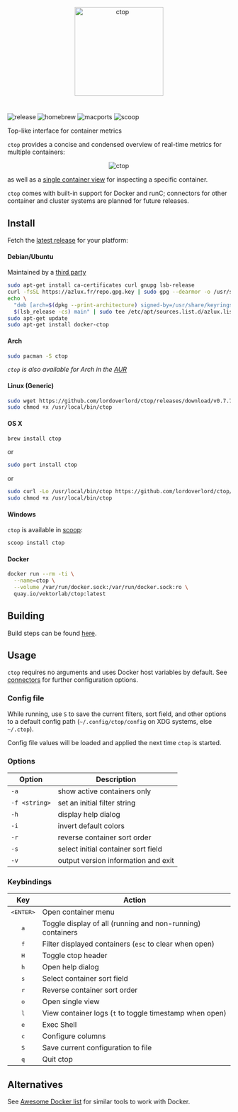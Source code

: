<p align="center"><img width="200px" src="/_docs/img/logo.png" alt="ctop"/></p>

#

![release][release] ![homebrew][homebrew] ![macports][macports] ![scoop][scoop]

Top-like interface for container metrics

`ctop` provides a concise and condensed overview of real-time metrics for multiple containers:
<p align="center"><img src="_docs/img/grid.gif" alt="ctop"/></p>

as well as a [single container view][single_view] for inspecting a specific container.

`ctop` comes with built-in support for Docker and runC; connectors for other container and cluster systems are planned for future releases.

## Install

Fetch the [latest release](https://github.com/lordoverlord/ctop/releases) for your platform:

#### Debian/Ubuntu

Maintained by a [third party](https://packages.azlux.fr/)
```bash
sudo apt-get install ca-certificates curl gnupg lsb-release
curl -fsSL https://azlux.fr/repo.gpg.key | sudo gpg --dearmor -o /usr/share/keyrings/azlux-archive-keyring.gpg
echo \
  "deb [arch=$(dpkg --print-architecture) signed-by=/usr/share/keyrings/azlux-archive-keyring.gpg] http://packages.azlux.fr/debian \
  $(lsb_release -cs) main" | sudo tee /etc/apt/sources.list.d/azlux.list >/dev/null
sudo apt-get update
sudo apt-get install docker-ctop
```

#### Arch

```bash
sudo pacman -S ctop
```

_`ctop` is also available for Arch in the [AUR](https://aur.archlinux.org/packages/ctop-bin/)_


#### Linux (Generic)

```bash
sudo wget https://github.com/lordoverlord/ctop/releases/download/v0.7.7/ctop-0.7.7-linux-amd64 -O /usr/local/bin/ctop
sudo chmod +x /usr/local/bin/ctop
```

#### OS X

```bash
brew install ctop
```
or
```bash
sudo port install ctop
```
or
```bash
sudo curl -Lo /usr/local/bin/ctop https://github.com/lordoverlord/ctop/releases/download/v0.7.7/ctop-0.7.7-darwin-amd64
sudo chmod +x /usr/local/bin/ctop
```

#### Windows

`ctop` is available in [scoop](https://scoop.sh/):

```powershell
scoop install ctop
```

#### Docker

```bash
docker run --rm -ti \
  --name=ctop \
  --volume /var/run/docker.sock:/var/run/docker.sock:ro \
  quay.io/vektorlab/ctop:latest
```

## Building

Build steps can be found [here][build].

## Usage

`ctop` requires no arguments and uses Docker host variables by default. See [connectors][connectors] for further configuration options.

### Config file

While running, use `S` to save the current filters, sort field, and other options to a default config path (`~/.config/ctop/config` on XDG systems, else `~/.ctop`).

Config file values will be loaded and applied the next time `ctop` is started.

### Options

Option | Description
--- | ---
`-a`	| show active containers only
`-f <string>` | set an initial filter string
`-h`	| display help dialog
`-i`  | invert default colors
`-r`	| reverse container sort order
`-s`  | select initial container sort field
`-v`	| output version information and exit

### Keybindings

|           Key            | Action                                                     |
| :----------------------: | ---------------------------------------------------------- |
| <kbd>&lt;ENTER&gt;</kbd> | Open container menu                                        |
|       <kbd>a</kbd>       | Toggle display of all (running and non-running) containers |
|       <kbd>f</kbd>       | Filter displayed containers (`esc` to clear when open)     |
|       <kbd>H</kbd>       | Toggle ctop header                                         |
|       <kbd>h</kbd>       | Open help dialog                                           |
|       <kbd>s</kbd>       | Select container sort field                                |
|       <kbd>r</kbd>       | Reverse container sort order                               |
|       <kbd>o</kbd>       | Open single view                                           |
|       <kbd>l</kbd>       | View container logs (`t` to toggle timestamp when open)    |
|       <kbd>e</kbd>       | Exec Shell                                                 |
|       <kbd>c</kbd>       | Configure columns                                          |
|       <kbd>S</kbd>       | Save current configuration to file                         |
|       <kbd>q</kbd>       | Quit ctop                                                  |

[build]: _docs/build.md
[connectors]: _docs/connectors.md
[single_view]: _docs/single.md
[release]: https://img.shields.io/github/release/lordoverlord/ctop.svg "ctop"
[homebrew]: https://img.shields.io/homebrew/v/ctop.svg "ctop"
[macports]: https://repology.org/badge/version-for-repo/macports/ctop.svg?header=macports "ctop"
[scoop]: https://img.shields.io/scoop/v/ctop?bucket=main "ctop"

## Alternatives

See [Awesome Docker list](https://github.com/veggiemonk/awesome-docker/blob/master/README.md#terminal) for similar tools to work with Docker. 
